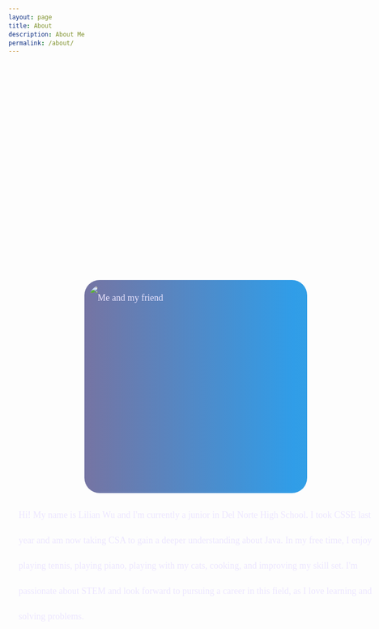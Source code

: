 ```yaml
---
layout: page
title: About
description: About Me
permalink: /about/
---
```


<style>
    .container {
        display: flex;
        flex-direction: column;
        align-items: center;
        justify-content: center;
        width: 700px;
        height: 800px;
        position: relative;
        color: #ece6ff;
        padding: 20px;
        font-family: serif;
        font-size: 18px;
        line-height: 50px;
        padding-top: 300px;
    }
    .image-container {
        display: inline-block;
        padding: 10px;
        border-radius: 30px;
        background: linear-gradient(270deg, #30e8b9, #e830a8, #82f186, #309de8, #e83030);
        background-size: 1000% 1000%;
        -webkit-animation: AnimationName 31s ease infinite;
        -moz-animation: AnimationName 31s ease infinite;
        animation: AnimationName 31s ease infinite;
        position: relative;
    }

    @-webkit-keyframes AnimationName {
        0% { background-position: 0% 50% }
        50% { background-position: 100% 50% }
        100% { background-position: 0% 50% }
    }
    @-moz-keyframes AnimationName {
        0% { background-position: 0% 50% }
        50% { background-position: 100% 50% }
        100% { background-position: 0% 50% }
    }
    @keyframes AnimationName {
        0% { background-position: 0% 50% }
        50% { background-position: 100% 50% }
        100% { background-position: 0% 50% }
    }

    .image {
        display: block;
        border-radius: 24px;
        width: 420px;
        height: 400px;
    }

    /* flags */
        .grid-container {
            display: flex;
            grid-template-columns: repeat(auto-fill, minmax(150px, 1fr)); /* Dynamic columns */gap: 50px;
            align-items: center;
            position: relative;
            width: 500px;
            height: 200px;
            font-size: small;
            font-family: Georgia, 'Times New Roman', Times, serif;
            margin: 100px;
          }
        .gridItem {
            text-align: center;
        }
        .img {
            object-fit: contain;
        }
        .p {

            margin: 2px 0;
        }

    #socials {
        display: flex;
        background-color: #ad9ede;
        width: 435px;
        height: 50px;
        margin: 10px;
        position: relative;
        opacity: 0.6;
        justify-content: center;
        align-items: center;
    }

    .image-gallery {
        display: flex;
        flex-wrap: nowrap;
        overflow-x: auto;
        gap: 10px;
    }

</style>

<div class="container">
    <div class="grid-container" id="grid-container"></div>
    <div class="image-container">
        <img id="image" src="../images/IMG_5299.png" alt="Me and my friend" class="image">
    </div> 
    <p>Hi! My name is Lilian Wu and I'm currently a junior in Del Norte High School. I took CSSE last year and am now taking CSA to gain a deeper understanding about Java. In my free time, I enjoy playing tennis, playing piano, playing with my cats, cooking, and improving my skill set. I'm passionate about STEM and look forward to pursuing a career in this field, as I love learning and solving problems.</p>

    <div id="socials">
        <p><a href="https://github.com/LiliWuu"><img src="../images/github.png" width="50" height="50"></a></p>
        <p><a href="https://www.instagram.com/lilianw.w/"><img src="../images/instagram.png" width="50" height="40"></a></p>
        <p><a href="https://www.youtube.com/@lilianw6836"><img src="../images/youtube.png" width="40" height="50"></a></p>
    </div>
</div> 





<div class="image-gallery">

</div>

<script>
    var grid_container = document.getElementById("grid-container");

    const flags = [
        {"flag": "Chinese Flag", "Time Spent":"5 years", "Description": "I was born in the San Jose but moved to Beijing when I was two years old."},
        {"flag": "Californian Flag", "Time Spent": "9 years", "Description": "My family and I moved to San Diego because of my dad's work."},
    ];

    for (const flag of flags) {
        var gridItem = document.createElement("div");
        var img = document.createElement("img");
        if (flag.flag == "Chinese Flag") {
         img.src = "https://upload.wikimedia.org/wikipedia/commons/f/fa/Flag_of_the_People%27s_Republic_of_China.svg";
        } else {
            img.src = "https://upload.wikimedia.org/wikipedia/commons/0/01/Flag_of_California.svg";
        }
        
        var desc = document.createElement("p");
        desc.innerText = flag["Time Spent"] + "\n" + flag.Description;

        
        grid_container.appendChild(gridItem);
        gridItem.appendChild(img);
        gridItem.appendChild(desc);

    }
</script>
